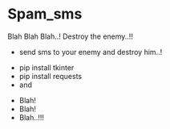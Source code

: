 # Spam_sms
Blah Blah Blah..! Destroy the enemy..!!

- send sms to your enemy and destroy him..!
+ pip install tkinter
+ pip install requests
+ and 
- Blah!
- Blah!
- Blah..!!!
